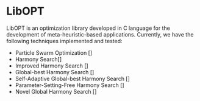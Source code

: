 LibOPT
======

LibOPT is an optimization library developed in C language for the development of meta-heuristic-based applications. Currently, we have the following techniques implemented and tested:

* Particle Swarm Optimization []
* Harmony Search[]
* Improved Harmony Search []
* Global-best Harmony Search []
* Self-Adaptive Global-best Harmony Search []
* Parameter-Setting-Free Harmony Search []
* Novel Global Harmony Search []

